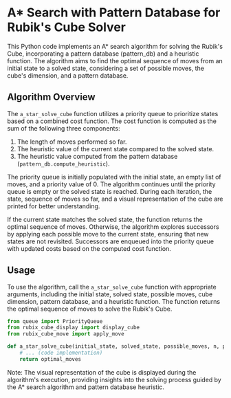 # A* Search with Pattern Database for Rubik's Cube Solver

This Python code implements an A* search algorithm for solving the Rubik's Cube, incorporating a pattern database (pattern_db) and a heuristic function. The algorithm aims to find the optimal sequence of moves from an initial state to a solved state, considering a set of possible moves, the cube's dimension, and a pattern database.

## Algorithm Overview

The `a_star_solve_cube` function utilizes a priority queue to prioritize states based on a combined cost function. The cost function is computed as the sum of the following three components:
1. The length of moves performed so far.
2. The heuristic value of the current state compared to the solved state.
3. The heuristic value computed from the pattern database (`pattern_db.compute_heuristic`).

The priority queue is initially populated with the initial state, an empty list of moves, and a priority value of 0. The algorithm continues until the priority queue is empty or the solved state is reached. During each iteration, the state, sequence of moves so far, and a visual representation of the cube are printed for better understanding.

If the current state matches the solved state, the function returns the optimal sequence of moves. Otherwise, the algorithm explores successors by applying each possible move to the current state, ensuring that new states are not revisited. Successors are enqueued into the priority queue with updated costs based on the computed cost function.

## Usage

To use the algorithm, call the `a_star_solve_cube` function with appropriate arguments, including the initial state, solved state, possible moves, cube dimension, pattern database, and a heuristic function. The function returns the optimal sequence of moves to solve the Rubik's Cube.

```python
from queue import PriorityQueue
from rubix_cube_display import display_cube
from rubix_cube_move import apply_move

def a_star_solve_cube(initial_state, solved_state, possible_moves, n, pattern_db, heuristic):
    # ... (code implementation)
    return optimal_moves
```

Note: The visual representation of the cube is displayed during the algorithm's execution, providing insights into the solving process guided by the A* search algorithm and pattern database heuristic.